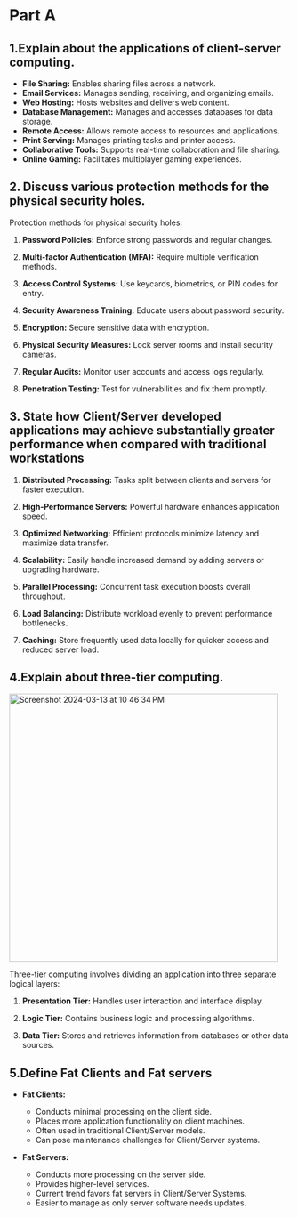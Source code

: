 # **Part A**

## **1.Explain about the applications of client-server computing.**

- **File Sharing:** Enables sharing files across a network.
- **Email Services:** Manages sending, receiving, and organizing emails.
- **Web Hosting:** Hosts websites and delivers web content.
- **Database Management:** Manages and accesses databases for data storage.
- **Remote Access:** Allows remote access to resources and applications.
- **Print Serving:** Manages printing tasks and printer access.
- **Collaborative Tools:** Supports real-time collaboration and file sharing.
- **Online Gaming:** Facilitates multiplayer gaming experiences.

## **2. Discuss various protection methods for the physical security holes**.

Protection methods for physical security holes:

1. **Password Policies:** Enforce strong passwords and regular changes.
  
2. **Multi-factor Authentication (MFA):** Require multiple verification methods.
  
3. **Access Control Systems:** Use keycards, biometrics, or PIN codes for entry.
  
4. **Security Awareness Training:** Educate users about password security.
  
5. **Encryption:** Secure sensitive data with encryption.
  
6. **Physical Security Measures:** Lock server rooms and install security cameras.
  
7. **Regular Audits:** Monitor user accounts and access logs regularly.
  
8. **Penetration Testing:** Test for vulnerabilities and fix them promptly.


## **3. State how Client/Server developed applications may achieve substantially greater performance when compared with traditional workstations**

1. **Distributed Processing:** Tasks split between clients and servers for faster execution.
  
2. **High-Performance Servers:** Powerful hardware enhances application speed.
  
3. **Optimized Networking:** Efficient protocols minimize latency and maximize data transfer.
  
4. **Scalability:** Easily handle increased demand by adding servers or upgrading hardware.
  
5. **Parallel Processing:** Concurrent task execution boosts overall throughput.
  
6. **Load Balancing:** Distribute workload evenly to prevent performance bottlenecks.
  
7. **Caching:** Store frequently used data locally for quicker access and reduced server load.


## **4.Explain about three-tier computing.**

<img width="482" alt="Screenshot 2024-03-13 at 10 46 34 PM" src="https://github.com/farisbasha/clientserver/assets/72191505/890d816a-3480-4634-ae3f-71ad3703afad">


Three-tier computing involves dividing an application into three separate logical layers:
  
1. **Presentation Tier:** Handles user interaction and interface display.
  
2. **Logic Tier:** Contains business logic and processing algorithms.
  
3. **Data Tier:** Stores and retrieves information from databases or other data sources.


## **5.Define Fat Clients and Fat servers**

- **Fat Clients:**
  - Conducts minimal processing on the client side.
  - Places more application functionality on client machines.
  - Often used in traditional Client/Server models.
  - Can pose maintenance challenges for Client/Server systems.

- **Fat Servers:**
  - Conducts more processing on the server side.
  - Provides higher-level services.
  - Current trend favors fat servers in Client/Server Systems.
  - Easier to manage as only server software needs updates.


